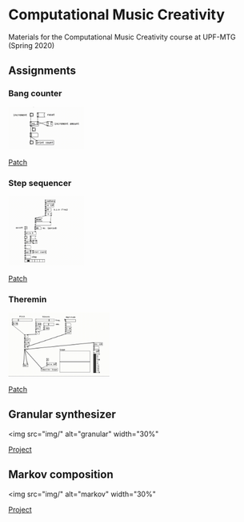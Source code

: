 # Computational Music Creativity 
Materials for the Computational Music Creativity course at UPF-MTG (Spring 2020)

## Assignments

### Bang counter

<img src="img/bang-counter.gif" alt="bang-counter" width="30%">

[Patch](assignmnets/intro/bang-counter.pd)

### Step sequencer

<img src="img/step-sequencer.gif" alt="step-sequencer" width="30%">

[Patch](assignments/into/step-sequencer.pd)

### Theremin

<img src="img/theremin.gif" alt="theremin" width="40%">

[Patch](assignments/theremin/thermin.pd)

## Granular synthesizer

<img src="img/" alt="granular" width="30%"

[Project](assignments/granular-synth)

## Markov composition

<img src="img/" alt="markov" width="30%"

[Project](assignments/markov)